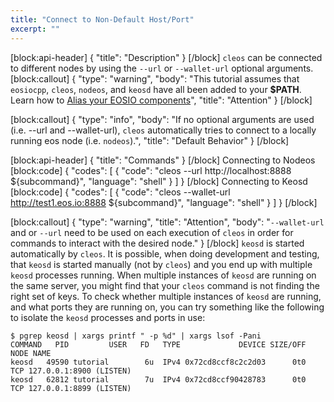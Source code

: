 ```yaml
---
title: "Connect to Non-Default Host/Port"
excerpt: ""
---
```

[block:api-header]
{
  "title": "Description"
}
[/block]
`cleos` can be connected to different nodes by using the `--url` or `--wallet-url` optional arguments.
[block:callout]
{
  "type": "warning",
  "body": "This tutorial assumes that `eosiocpp`, `cleos`, `nodeos`, and `keosd` have all been added to your **$PATH**. Learn how to [Alias your EOSIO components](https://developers.eos.io/eosio-cpp/docs/aliasing-eosio-components)",
  "title": "Attention"
}
[/block]

[block:callout]
{
  "type": "info",
  "body": "If no optional arguments are used (i.e. --url and --wallet-url), `cleos` automatically tries to connect to a locally running eos node (i.e. `nodeos`).",
  "title": "Default Behavior"
}
[/block]

[block:api-header]
{
  "title": "Commands"
}
[/block]
Connecting to Nodeos
[block:code]
{
  "codes": [
    {
      "code": "cleos --url http://localhost:8888 ${subcommand}",
      "language": "shell"
    }
  ]
}
[/block]
Connecting to Keosd
[block:code]
{
  "codes": [
    {
      "code": "cleos --wallet-url http://test1.eos.io:8888 ${subcommand}",
      "language": "shell"
    }
  ]
}
[/block]

[block:callout]
{
  "type": "warning",
  "title": "Attention",
  "body": "`--wallet-url` and or `--url` need to be used on each execution of `cleos` in order for commands to interact with the desired node."
}
[/block]
`keosd` is started automatically by `cleos`.  It is possible, when doing development and testing, that `keosd` is started manually (not by `cleos`) and you end up with multiple `keosd` processes running.  When multiple instances of `keosd` are running on the same server, you might find that your `cleos` command is not finding the right set of keys.  To check whether multiple instances of `keosd` are running, and what ports they are running on, you can try something like the following to isolate the `keosd` processes and ports in use:
```
$ pgrep keosd | xargs printf " -p %d" | xargs lsof -Pani
COMMAND   PID         USER   FD   TYPE             DEVICE SIZE/OFF NODE NAME
keosd   49590 tutorial        6u  IPv4 0x72cd8ccf8c2c2d03      0t0  TCP 127.0.0.1:8900 (LISTEN)
keosd   62812 tutorial        7u  IPv4 0x72cd8ccf90428783      0t0  TCP 127.0.0.1:8899 (LISTEN)
```